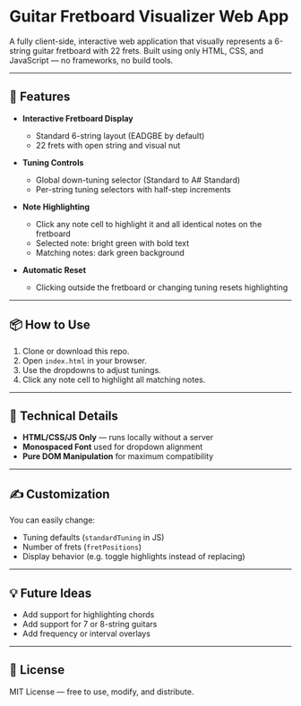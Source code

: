 # Guitar Fretboard Visualizer Web App

A fully client-side, interactive web application that visually represents a 6-string guitar fretboard with 22 frets. Built using only HTML, CSS, and JavaScript — no frameworks, no build tools.

---

## 🎸 Features

- **Interactive Fretboard Display**
  - Standard 6-string layout (EADGBE by default)
  - 22 frets with open string and visual nut

- **Tuning Controls**
  - Global down-tuning selector (Standard to A# Standard)
  - Per-string tuning selectors with half-step increments

- **Note Highlighting**
  - Click any note cell to highlight it and all identical notes on the fretboard
  - Selected note: bright green with bold text
  - Matching notes: dark green background

- **Automatic Reset**
  - Clicking outside the fretboard or changing tuning resets highlighting

---

## 📦 How to Use

1. Clone or download this repo.
2. Open `index.html` in your browser.
3. Use the dropdowns to adjust tunings.
4. Click any note cell to highlight all matching notes.

---

## 🔧 Technical Details

- **HTML/CSS/JS Only** — runs locally without a server
- **Monospaced Font** used for dropdown alignment
- **Pure DOM Manipulation** for maximum compatibility

---

## ✍️ Customization

You can easily change:

- Tuning defaults (`standardTuning` in JS)
- Number of frets (`fretPositions`)
- Display behavior (e.g. toggle highlights instead of replacing)

---

## 💡 Future Ideas

- Add support for highlighting chords
- Add support for 7 or 8-string guitars
- Add frequency or interval overlays

---

## 📄 License

MIT License — free to use, modify, and distribute.
